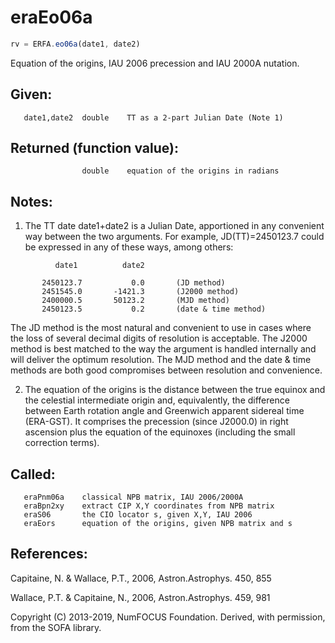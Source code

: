 # eraEo06a

```js
rv = ERFA.eo06a(date1, date2)
```

Equation of the origins, IAU 2006 precession and IAU 2000A nutation.

## Given:
```
   date1,date2  double    TT as a 2-part Julian Date (Note 1)
```

## Returned (function value):
```
                double    equation of the origins in radians
```

## Notes:

1) The TT date date1+date2 is a Julian Date, apportioned in any
   convenient way between the two arguments.  For example,
   JD(TT)=2450123.7 could be expressed in any of these ways,
   among others:

```
          date1          date2

       2450123.7           0.0       (JD method)
       2451545.0       -1421.3       (J2000 method)
       2400000.5       50123.2       (MJD method)
       2450123.5           0.2       (date & time method)
```

   The JD method is the most natural and convenient to use in
   cases where the loss of several decimal digits of resolution
   is acceptable.  The J2000 method is best matched to the way
   the argument is handled internally and will deliver the
   optimum resolution.  The MJD method and the date & time methods
   are both good compromises between resolution and convenience.

2) The equation of the origins is the distance between the true
   equinox and the celestial intermediate origin and, equivalently,
   the difference between Earth rotation angle and Greenwich
   apparent sidereal time (ERA-GST).  It comprises the precession
   (since J2000.0) in right ascension plus the equation of the
   equinoxes (including the small correction terms).

## Called:
```
   eraPnm06a    classical NPB matrix, IAU 2006/2000A
   eraBpn2xy    extract CIP X,Y coordinates from NPB matrix
   eraS06       the CIO locator s, given X,Y, IAU 2006
   eraEors      equation of the origins, given NPB matrix and s
```

## References:

   Capitaine, N. & Wallace, P.T., 2006, Astron.Astrophys. 450, 855

   Wallace, P.T. & Capitaine, N., 2006, Astron.Astrophys. 459, 981

Copyright (C) 2013-2019, NumFOCUS Foundation.
Derived, with permission, from the SOFA library.
